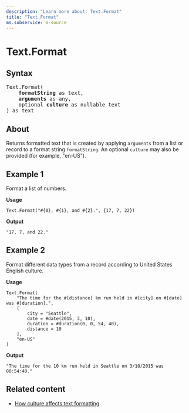 ```yaml
---
description: "Learn more about: Text.Format"
title: "Text.Format"
ms.subservice: m-source
---
```

# Text.Format

## Syntax

<pre>
Text.Format(
    <b>formatString</b> as text,
    <b>arguments</b> as any,
    optional <b>culture</b> as nullable text
) as text
</pre>
  
## About

Returns formatted text that is created by applying `arguments` from a list or record to a format string `formatString`. An optional `culture` may also be provided (for example, "en-US").

## Example 1

Format a list of numbers.

**Usage**

```powerquery-m
Text.Format("#{0}, #{1}, and #{2}.", {17, 7, 22})
```

**Output**

`"17, 7, and 22."`

## Example 2

Format different data types from a record according to United States English culture.

**Usage**

```powerquery-m
Text.Format(
    "The time for the #[distance] km run held in #[city] on #[date] was #[duration].",
    [
        city = "Seattle",
        date = #date(2015, 3, 10),
        duration = #duration(0, 0, 54, 40),
        distance = 10
    ],
    "en-US"
)
```

**Output**

`"The time for the 10 km run held in Seattle on 3/10/2015 was 00:54:40."`

## Related content

* [How culture affects text formatting](how-culture-affects-text-formatting.md)
